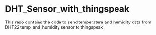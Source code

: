 # DHT_Sensor_with_thingspeak
This repo contains the code to send temperature and humidity data from DHT22 temp_and_humidity sensor to thingspeak
